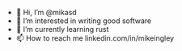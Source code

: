 - 👋 Hi, I’m @mikasd
- 👀 I’m interested in writing good software
- 🌱 I’m currently learning rust
- 📫 How to reach me linkedin.com/in/mikeingley

<!---
mikasd/mikasd is a ✨ special ✨ repository because its `README.md` (this file) appears on your GitHub profile.
You can click the Preview link to take a look at your changes.
--->
